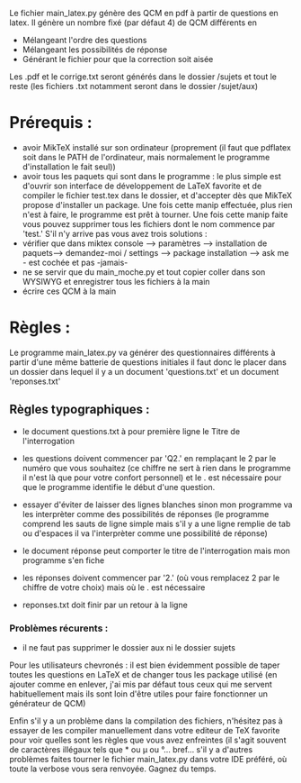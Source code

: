 Le fichier main_latex.py génère des QCM en pdf à partir de questions en latex. Il génère un nombre fixé (par défaut 4) de QCM différents en 
- Mélangeant l'ordre des questions
- Mélangeant les possibilités de réponse
- Générant le fichier pour que la correction soit aisée

Les .pdf et le corrige.txt seront générés dans le dossier /sujets et tout le reste (les fichiers .txt notamment seront dans le dossier /sujet/aux)

# Prérequis : 
- avoir MikTeX installé sur son ordinateur (proprement (il faut que pdflatex soit dans le PATH de l'ordinateur, mais normalement le programme d'installation le fait seul))
- avoir tous les paquets qui sont dans le programme : 
le plus simple est d'ouvrir son interface de développement de LaTeX favorite et de compiler le fichier test.tex dans le dossier, et d'accepter dès que MikTeX propose d'installer un package. Une fois cette manip effectuée, plus rien n'est à faire, le programme est prêt à tourner. Une fois cette manip faite vous pouvez supprimer tous les fichiers dont le nom commence par 'test.' S'il n'y arrive pas vous avez trois solutions :
- vérifier que dans miktex console --> paramètres --> installation de paquets--> demandez-moi / settings --> package installation --> ask me - est cochée et pas -jamais- 
- ne se servir que du main_moche.py et tout copier coller dans son WYSIWYG et enregistrer tous les fichiers à la main
- écrire ces QCM à la main

# Règles :
Le programme main_latex.py va générer des questionnaires différents à partir d'une même batterie de questions initiales
il faut donc le placer dans un dossier dans lequel il y a un document 'questions.txt' et un document 'reponses.txt'


## Règles typographiques : 
- le document questions.txt à pour première ligne le Titre de l'interrogation 
- les questions doivent commencer par 'Q2.' en remplaçant le 2 par le numéro que vous souhaitez (ce chiffre ne sert à rien dans le programme il n'est là que pour votre confort personnel) et le . est nécessaire pour que le programme identifie le début d'une question.
- essayer d'éviter de laisser des lignes blanches sinon mon programme va les interprèter comme des possibilités de réponses (le programme comprend les sauts de ligne simple mais s'il y a une ligne remplie de tab ou d'espaces il va l'interprèter comme une possibilité de réponse)

- le document réponse peut comporter le titre de l'interrogation mais mon programme s'en fiche
- les réponses doivent commencer par '2.' (où vous remplacez 2 par le chiffre de votre choix) mais où le . est nécessaire

- reponses.txt doit finir par un retour à la ligne

### Problèmes récurents :
- il ne faut pas supprimer le dossier aux ni le dossier sujets


Pour les utilisateurs chevronés : il est bien évidemment possible de taper toutes les questions en LaTeX et de changer tous les package utilisé (en ajouter comme en enlever, j'ai mis par défaut tous ceux qui me servent habituellement mais ils sont loin d'être utiles pour faire fonctionner un générateur de QCM)

Enfin s'il y a un problème dans la compilation des fichiers, n'hésitez pas à essayer de les compiler manuellement dans votre editeur de TeX favorite pour voir quelles sont les règles que vous avez enfreintes (il s'agit souvent de caractères illégaux tels que * ou µ ou °... bref... s'il y a d'autres problèmes faites tourner le fichier main_latex.py dans votre IDE préféré, où toute la verbose vous sera renvoyée. Gagnez du temps. 
